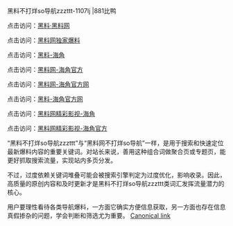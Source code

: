 黑料不打烊so导航zzzttt-1107lj |881比鸭

点击访问：<a href="https://heiliaolvzlu3.pages.dev">黑料·黑料网</a>

点击访问：<a href="https://heiliaoyvnrda.pages.dev">黑料网独家爆料</a>

点击访问：<a href="https://heiliao5s28gk.pages.dev">黑料-海角</a>

点击访问：<a href="https://heiliaoxrq8i9.pages.dev">黑料网-海角官方</a>

点击访问：<a href="https://heiliao9wsbg3.pages.dev">黑料网-海角官方网</a>

点击访问：<a href="https://heiliaoryrhyu.pages.dev">黑料-海角官方网</a>

点击访问：<a href="https://heiliaox6jgh3.pages.dev">黑料网精彩影视-海角</a>

点击访问：<a href="https://heiliaoubleqx.pages.dev">黑料网精彩影视-海角官方</a>

“黑料不打烊so导航zzzttt”与“黑料网不打烊so导航”一样，是用于搜索和快速定位最新爆料内容的重要关键词。对站长来说，善用这种组合词做聚合页或专题页，能更好抓取搜索流量，实现站内多页分发。

不过，过度依赖关键词堆叠可能会被搜索引擎判定为过度优化，影响收录。因此，高质量的原创内容和及时更新才是黑料不打烊so导航zzzttt类词汇发挥流量潜力的核心。

用户要理性看待各类导航爆料，一方面它确实方便信息获取，另一方面也存在信息真假掺杂的问题，学会判断和筛选尤为重要。
[Canonical link](https://github.com/7766ttn/1007 )
